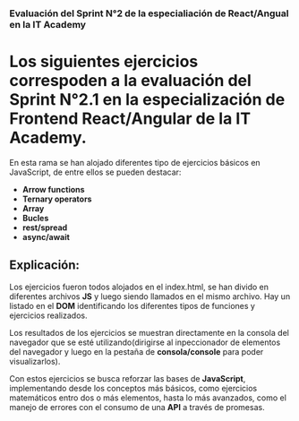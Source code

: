 ### Evaluación del Sprint N°2 de la especialiación de React/Angual en la IT Academy

# Los siguientes ejercicios correspoden a la evaluación del Sprint N°2.1 en la especialización de Frontend React/Angular de la IT Academy.

En esta rama se han alojado diferentes tipo de ejercicios básicos en JavaScript, de entre ellos se pueden destacar:

- **Arrow functions**
- **Ternary operators**
- **Array**
- **Bucles**
- **rest/spread**
- **async/await**

## Explicación:

Los ejercicios fueron todos alojados en el index.html, se han divido en diferentes archivos **JS** y luego siendo llamados en el mismo archivo. Hay un listado en el **DOM** identificando los diferentes tipos de funciones y ejercicios realizados.

Los resultados de los ejercicios se muestran directamente en la consola del navegador que se esté utilizando(dirigirse al inpeccionador de elementos del navegador y luego en la pestaña de **consola/console** para poder visualizarlos).

Con estos ejercicios se busca reforzar las bases de **JavaScript**, implementando desde los conceptos más básicos, como ejercicios matemáticos entro dos o más elementos, hasta lo más avanzados, como el manejo de errores con el consumo de una **API** a través de promesas.